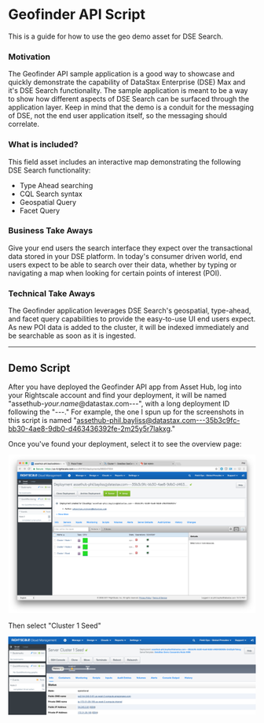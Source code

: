 Geofinder API Script
===================

This is a guide for how to use the geo demo asset for DSE Search.

### Motivation
The Geofinder API sample application is a good way to showcase and quickly demonstrate the capability of DataStax Enterprise (DSE) Max and it's DSE Search functionality. The sample application is meant to be a way to show how different aspects of DSE Search can be surfaced through the application layer. Keep in mind that the demo is a conduit for the messaging of DSE, not the end user application itself, so the messaging should correlate. 

### What is included?
This field asset includes an interactive map demonstrating the following DSE Search functionality:

* Type Ahead searching
* CQL Search syntax
* Geospatial Query
* Facet Query

### Business Take Aways
Give your end users the search interface they expect over the transactional data stored in your DSE platform. In today's consumer driven world, end users expect to be able to search over their data, whether by typing or navigating a map when looking for certain points of interest (POI).

### Technical Take Aways
The Geofinder application leverages DSE Search's geospatial, type-ahead, and facet query capabilities to provide the easy-to-use UI end users expect. As new POI data is added to the cluster, it will be indexed immediately and be searchable as soon as it is ingested.

---

## Demo Script
After you have deployed the Geofinder API app from Asset Hub, log into your Rightscale account and find your deployment, it will be named "assethub-*your.name*@datastax.com---", with a long deployment ID following the "---." For example, the one I spun up for the screenshots in this script is named "assethub-phil.bayliss@datastax.com---35b3c9fc-bb30-4ae8-9db0-d463436392fe-2m25y5r7lakxg."

Once you've found your deployment, select it to see the overview page:

![](./img/rightscale_cluster_overview.png)

Then select "Cluster 1 Seed"

![](./img/rightscale_seed1_details.png)


 
